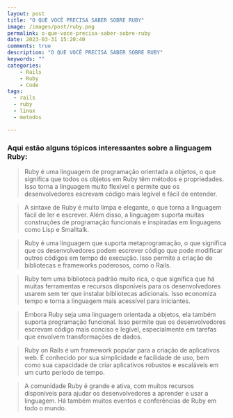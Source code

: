```yaml
---
layout: post
title: "O QUE VOCÊ PRECISA SABER SOBRE RUBY"
image: /images/post/ruby.png
permalink: o-que-voce-precisa-saber-sobre-ruby
date: 2023-03-31 15:20:40
comments: true
description: "O QUE VOCÊ PRECISA SABER SOBRE RUBY"
keywords: ""
categories:
    - Rails
    - Ruby
    - Code
tags:
  - rails
  - ruby
  - linux
  - metodos

---
```



### Aqui estão alguns tópicos interessantes sobre a linguagem Ruby:

> Ruby é uma linguagem de programação orientada a objetos, o que significa que todos os objetos em Ruby têm métodos e propriedades. Isso torna a linguagem muito flexível e permite que os desenvolvedores escrevam código mais legível e fácil de entender.

> A sintaxe de Ruby é muito limpa e elegante, o que torna a linguagem fácil de ler e escrever. Além disso, a linguagem suporta muitas construções de programação funcionais e inspiradas em linguagens como Lisp e Smalltalk.

> Ruby é uma linguagem que suporta metaprogramação, o que significa que os desenvolvedores podem escrever código que pode modificar outros códigos em tempo de execução. Isso permite a criação de bibliotecas e frameworks poderosos, como o Rails.

> Ruby tem uma biblioteca padrão muito rica, o que significa que há muitas ferramentas e recursos disponíveis para os desenvolvedores usarem sem ter que instalar bibliotecas adicionais. Isso economiza tempo e torna a linguagem mais acessível para iniciantes.

> Embora Ruby seja uma linguagem orientada a objetos, ela também suporta programação funcional. Isso permite que os desenvolvedores escrevam código mais conciso e legível, especialmente em tarefas que envolvem transformações de dados.

> Ruby on Rails é um framework popular para a criação de aplicativos web. É conhecido por sua simplicidade e facilidade de uso, bem como sua capacidade de criar aplicativos robustos e escaláveis em um curto período de tempo.

> A comunidade Ruby é grande e ativa, com muitos recursos disponíveis para ajudar os desenvolvedores a aprender e usar a linguagem. Há também muitos eventos e conferências de Ruby em todo o mundo.